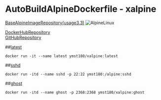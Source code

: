 # AutoBuildAlpineDockerfile - xalpine

[BaseAlpineImageRepository(usage3.3)](https://hub.docker.com/_/alpine/)
![AlpineLinux](https://raw.githubusercontent.com/ymst180/xalpine/master/alpinelinux.png)  
  
[DockerHubRepository](https://hub.docker.com/r/ymst180/xalpine/)  
[GitHubRepository](https://github.com/ymst180/xalpine)  
  
##[latest](https://github.com/ymst180/xalpine/blob/master/latest/Dockerfile) 
```
docker run -it --name latest ymst180/xalpine:latest
```
  
##[sshd](https://github.com/ymst180/xalpine/blob/master/latest/Dockerfile)
```
docker run -itd --name sshd -p 22:22 ymst180:/alpine:sshd
```
  
##[ghost](https://github.com/ymst180/xalpine/blob/master/ghost/Dockerfile)
```
docker run -itd --name ghost -p 2368:2368 ymst180/xalpine:ghost
```
  

